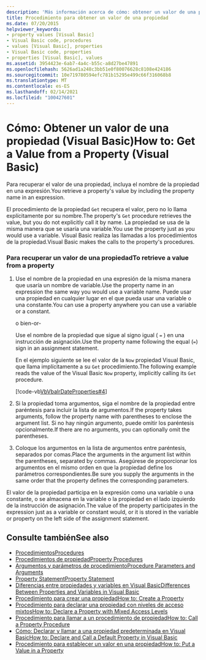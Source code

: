 ```yaml
---
description: 'Más información acerca de cómo: obtener un valor de una propiedad (Visual Basic)'
title: Procedimiento para obtener un valor de una propiedad
ms.date: 07/20/2015
helpviewer_keywords:
- property values [Visual Basic]
- Visual Basic code, procedures
- values [Visual Basic], properties
- Visual Basic code, properties
- properties [Visual Basic], values
ms.assetid: 3954423e-6ab7-4a4c-b55c-a8d27be47891
ms.openlocfilehash: 5626ad1a248c3bb51e0f80076628c8108e424186
ms.sourcegitcommit: 10e719780594efc781b15295e499c66f316068b8
ms.translationtype: MT
ms.contentlocale: es-ES
ms.lasthandoff: 02/14/2021
ms.locfileid: "100427601"
---
```

# <a name="how-to-get-a-value-from-a-property-visual-basic"></a><span data-ttu-id="da830-103">Cómo: Obtener un valor de una propiedad (Visual Basic)</span><span class="sxs-lookup"><span data-stu-id="da830-103">How to: Get a Value from a Property (Visual Basic)</span></span>

<span data-ttu-id="da830-104">Para recuperar el valor de una propiedad, incluya el nombre de la propiedad en una expresión.</span><span class="sxs-lookup"><span data-stu-id="da830-104">You retrieve a property's value by including the property name in an expression.</span></span>  
  
 <span data-ttu-id="da830-105">El procedimiento de la propiedad `Get` recupera el valor, pero no lo llama explícitamente por su nombre.</span><span class="sxs-lookup"><span data-stu-id="da830-105">The property's `Get` procedure retrieves the value, but you do not explicitly call it by name.</span></span> <span data-ttu-id="da830-106">La propiedad se usa de la misma manera que se usaría una variable.</span><span class="sxs-lookup"><span data-stu-id="da830-106">You use the property just as you would use a variable.</span></span> <span data-ttu-id="da830-107">Visual Basic realiza las llamadas a los procedimientos de la propiedad.</span><span class="sxs-lookup"><span data-stu-id="da830-107">Visual Basic makes the calls to the property's procedures.</span></span>  
  
### <a name="to-retrieve-a-value-from-a-property"></a><span data-ttu-id="da830-108">Para recuperar un valor de una propiedad</span><span class="sxs-lookup"><span data-stu-id="da830-108">To retrieve a value from a property</span></span>  
  
1. <span data-ttu-id="da830-109">Use el nombre de la propiedad en una expresión de la misma manera que usaría un nombre de variable.</span><span class="sxs-lookup"><span data-stu-id="da830-109">Use the property name in an expression the same way you would use a variable name.</span></span> <span data-ttu-id="da830-110">Puede usar una propiedad en cualquier lugar en el que pueda usar una variable o una constante.</span><span class="sxs-lookup"><span data-stu-id="da830-110">You can use a property anywhere you can use a variable or a constant.</span></span>  
  
     <span data-ttu-id="da830-111">o bien</span><span class="sxs-lookup"><span data-stu-id="da830-111">-or-</span></span>  
  
     <span data-ttu-id="da830-112">Use el nombre de la propiedad que sigue al signo igual ( `=` ) en una instrucción de asignación.</span><span class="sxs-lookup"><span data-stu-id="da830-112">Use the property name following the equal (`=`) sign in an assignment statement.</span></span>  
  
     <span data-ttu-id="da830-113">En el ejemplo siguiente se lee el valor de la `Now` propiedad Visual Basic, que llama implícitamente a su `Get` procedimiento.</span><span class="sxs-lookup"><span data-stu-id="da830-113">The following example reads the value of the Visual Basic `Now` property, implicitly calling its `Get` procedure.</span></span>  
  
     [!code-vb[VbVbalrDateProperties#4](~/samples/snippets/visualbasic/VS_Snippets_VBCSharp/VbVbalrDateProperties/VB/Module1.vb#4)]  
  
2. <span data-ttu-id="da830-114">Si la propiedad toma argumentos, siga el nombre de la propiedad entre paréntesis para incluir la lista de argumentos.</span><span class="sxs-lookup"><span data-stu-id="da830-114">If the property takes arguments, follow the property name with parentheses to enclose the argument list.</span></span> <span data-ttu-id="da830-115">Si no hay ningún argumento, puede omitir los paréntesis opcionalmente.</span><span class="sxs-lookup"><span data-stu-id="da830-115">If there are no arguments, you can optionally omit the parentheses.</span></span>  
  
3. <span data-ttu-id="da830-116">Coloque los argumentos en la lista de argumentos entre paréntesis, separados por comas.</span><span class="sxs-lookup"><span data-stu-id="da830-116">Place the arguments in the argument list within the parentheses, separated by commas.</span></span> <span data-ttu-id="da830-117">Asegúrese de proporcionar los argumentos en el mismo orden en que la propiedad define los parámetros correspondientes.</span><span class="sxs-lookup"><span data-stu-id="da830-117">Be sure you supply the arguments in the same order that the property defines the corresponding parameters.</span></span>  
  
 <span data-ttu-id="da830-118">El valor de la propiedad participa en la expresión como una variable o una constante, o se almacena en la variable o la propiedad en el lado izquierdo de la instrucción de asignación.</span><span class="sxs-lookup"><span data-stu-id="da830-118">The value of the property participates in the expression just as a variable or constant would, or it is stored in the variable or property on the left side of the assignment statement.</span></span>  
  
## <a name="see-also"></a><span data-ttu-id="da830-119">Consulte también</span><span class="sxs-lookup"><span data-stu-id="da830-119">See also</span></span>

- [<span data-ttu-id="da830-120">Procedimientos</span><span class="sxs-lookup"><span data-stu-id="da830-120">Procedures</span></span>](./index.md)
- [<span data-ttu-id="da830-121">Procedimientos de propiedad</span><span class="sxs-lookup"><span data-stu-id="da830-121">Property Procedures</span></span>](./property-procedures.md)
- [<span data-ttu-id="da830-122">Argumentos y parámetros de procedimiento</span><span class="sxs-lookup"><span data-stu-id="da830-122">Procedure Parameters and Arguments</span></span>](./procedure-parameters-and-arguments.md)
- [<span data-ttu-id="da830-123">Property Statement</span><span class="sxs-lookup"><span data-stu-id="da830-123">Property Statement</span></span>](../../../language-reference/statements/property-statement.md)
- [<span data-ttu-id="da830-124">Diferencias entre propiedades y variables en Visual Basic</span><span class="sxs-lookup"><span data-stu-id="da830-124">Differences Between Properties and Variables in Visual Basic</span></span>](./differences-between-properties-and-variables.md)
- [<span data-ttu-id="da830-125">Procedimiento para crear una propiedad</span><span class="sxs-lookup"><span data-stu-id="da830-125">How to: Create a Property</span></span>](./how-to-create-a-property.md)
- [<span data-ttu-id="da830-126">Procedimiento para declarar una propiedad con niveles de acceso mixtos</span><span class="sxs-lookup"><span data-stu-id="da830-126">How to: Declare a Property with Mixed Access Levels</span></span>](./how-to-declare-a-property-with-mixed-access-levels.md)
- [<span data-ttu-id="da830-127">Procedimiento para llamar a un procedimiento de propiedad</span><span class="sxs-lookup"><span data-stu-id="da830-127">How to: Call a Property Procedure</span></span>](./how-to-call-a-property-procedure.md)
- [<span data-ttu-id="da830-128">Cómo: Declarar y llamar a una propiedad predeterminada en Visual Basic</span><span class="sxs-lookup"><span data-stu-id="da830-128">How to: Declare and Call a Default Property in Visual Basic</span></span>](./how-to-declare-and-call-a-default-property.md)
- [<span data-ttu-id="da830-129">Procedimiento para establecer un valor en una propiedad</span><span class="sxs-lookup"><span data-stu-id="da830-129">How to: Put a Value in a Property</span></span>](./how-to-put-a-value-in-a-property.md)
